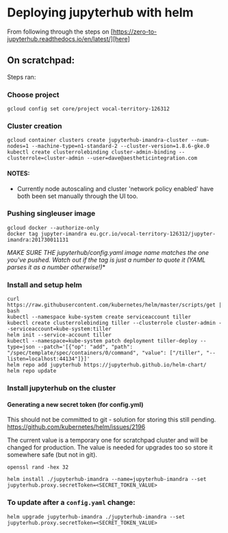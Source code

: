 # Deploying jupyterhub with helm

From following through the steps on [https://zero-to-jupyterhub.readthedocs.io/en/latest/][here]

## On scratchpad:

Steps ran:

### Choose project
```shell
gcloud config set core/project vocal-territory-126312
```

### Cluster creation

```shell
gcloud container clusters create jupyterhub-imandra-cluster --num-nodes=1 --machine-type=n1-standard-2 --cluster-version=1.8.6-gke.0
kubectl create clusterrolebinding cluster-admin-binding --clusterrole=cluster-admin --user=dave@aestheticintegration.com
```

#### NOTES:

- Currently node autoscaling and cluster 'network policy enabled' have both been set manually through the UI too.

### Pushing singleuser image
```shell
gcloud docker --authorize-only
docker tag jupyter-imandra eu.gcr.io/vocal-territory-126312/jupyter-imandra:201730011131
```

*MAKE SURE THE jupyterhub/config.yaml image name matches the one you've pushed.*
*Watch out if the tag is just a number to quote it (YAML parses it as a number otherwise!)**

### Install and setup helm
```shell
curl https://raw.githubusercontent.com/kubernetes/helm/master/scripts/get | bash
kubectl --namespace kube-system create serviceaccount tiller
kubectl create clusterrolebinding tiller --clusterrole cluster-admin --serviceaccount=kube-system:tiller
helm init --service-account tiller
kubectl --namespace=kube-system patch deployment tiller-deploy --type=json --patch='[{"op": "add", "path": "/spec/template/spec/containers/0/command", "value": ["/tiller", "--listen=localhost:44134"]}]'
helm repo add jupyterhub https://jupyterhub.github.io/helm-chart/
helm repo update

```
### Install jupyterhub on the cluster

#### Generating a new secret token (for config.yml)

This should not be committed to git - solution for storing this still pending. 
https://github.com/kubernetes/helm/issues/2196

The current value is a temporary one for scratchpad cluster and will be changed for production. The value is needed for upgrades too so store it somewhere safe (but not in git).

```shell
openssl rand -hex 32
```

```shell
helm install ./jupyterhub-imandra --name=jupyterhub-imandra --set jupyterhub.proxy.secretToken=<SECRET_TOKEN_VALUE>
```

### To update after a `config.yaml` change:

```shell
helm upgrade jupyterhub-imandra ./jupyterhub-imandra --set jupyterhub.proxy.secretToken=<SECRET_TOKEN_VALUE>
```

